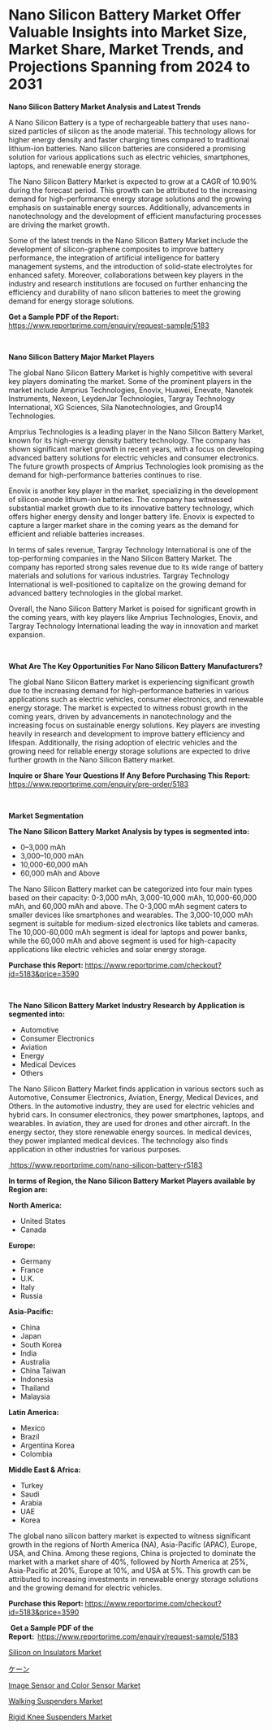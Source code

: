<p><h1>Nano Silicon Battery Market Offer Valuable Insights into Market Size, Market Share, Market Trends, and Projections Spanning from 2024 to 2031</h1></p><p><strong>Nano Silicon Battery Market Analysis and Latest Trends</strong></p>
<p><p>A Nano Silicon Battery is a type of rechargeable battery that uses nano-sized particles of silicon as the anode material. This technology allows for higher energy density and faster charging times compared to traditional lithium-ion batteries. Nano silicon batteries are considered a promising solution for various applications such as electric vehicles, smartphones, laptops, and renewable energy storage.</p><p>The Nano Silicon Battery Market is expected to grow at a CAGR of 10.90% during the forecast period. This growth can be attributed to the increasing demand for high-performance energy storage solutions and the growing emphasis on sustainable energy sources. Additionally, advancements in nanotechnology and the development of efficient manufacturing processes are driving the market growth.</p><p>Some of the latest trends in the Nano Silicon Battery Market include the development of silicon-graphene composites to improve battery performance, the integration of artificial intelligence for battery management systems, and the introduction of solid-state electrolytes for enhanced safety. Moreover, collaborations between key players in the industry and research institutions are focused on further enhancing the efficiency and durability of nano silicon batteries to meet the growing demand for energy storage solutions.</p></p>
<p><strong>Get a Sample PDF of the Report:&nbsp;</strong> <a href="https://www.reportprime.com/enquiry/request-sample/5183">https://www.reportprime.com/enquiry/request-sample/5183</a></p>
<p>&nbsp;</p>
<p><strong>Nano Silicon Battery Major Market Players</strong></p>
<p><p>The global Nano Silicon Battery Market is highly competitive with several key players dominating the market. Some of the prominent players in the market include Amprius Technologies, Enovix, Huawei, Enevate, Nanotek Instruments, Nexeon, LeydenJar Technologies, Targray Technology International, XG Sciences, Sila Nanotechnologies, and Group14 Technologies.</p><p>Amprius Technologies is a leading player in the Nano Silicon Battery Market, known for its high-energy density battery technology. The company has shown significant market growth in recent years, with a focus on developing advanced battery solutions for electric vehicles and consumer electronics. The future growth prospects of Amprius Technologies look promising as the demand for high-performance batteries continues to rise.</p><p>Enovix is another key player in the market, specializing in the development of silicon-anode lithium-ion batteries. The company has witnessed substantial market growth due to its innovative battery technology, which offers higher energy density and longer battery life. Enovix is expected to capture a larger market share in the coming years as the demand for efficient and reliable batteries increases.</p><p>In terms of sales revenue, Targray Technology International is one of the top-performing companies in the Nano Silicon Battery Market. The company has reported strong sales revenue due to its wide range of battery materials and solutions for various industries. Targray Technology International is well-positioned to capitalize on the growing demand for advanced battery technologies in the global market.</p><p>Overall, the Nano Silicon Battery Market is poised for significant growth in the coming years, with key players like Amprius Technologies, Enovix, and Targray Technology International leading the way in innovation and market expansion.</p></p>
<p>&nbsp;</p>
<p><strong>What Are The Key Opportunities For Nano Silicon Battery Manufacturers?</strong></p>
<p><p>The global Nano Silicon Battery market is experiencing significant growth due to the increasing demand for high-performance batteries in various applications such as electric vehicles, consumer electronics, and renewable energy storage. The market is expected to witness robust growth in the coming years, driven by advancements in nanotechnology and the increasing focus on sustainable energy solutions. Key players are investing heavily in research and development to improve battery efficiency and lifespan. Additionally, the rising adoption of electric vehicles and the growing need for reliable energy storage solutions are expected to drive further growth in the Nano Silicon Battery market.</p></p>
<p><strong>Inquire or Share Your Questions If Any Before Purchasing This Report:</strong> <a href="https://www.reportprime.com/enquiry/pre-order/5183">https://www.reportprime.com/enquiry/pre-order/5183</a></p>
<p>&nbsp;</p>
<p><strong>Market Segmentation</strong></p>
<p><strong>The Nano Silicon Battery Market Analysis by types is segmented into:</strong></p>
<p><ul><li>0–3,000 mAh</li><li>3,000–10,000 mAh</li><li>10,000-60,000 mAh</li><li>60,000 mAh and Above</li></ul></p>
<p><p>The Nano Silicon Battery market can be categorized into four main types based on their capacity: 0-3,000 mAh, 3,000-10,000 mAh, 10,000-60,000 mAh, and 60,000 mAh and above. The 0-3,000 mAh segment caters to smaller devices like smartphones and wearables. The 3,000-10,000 mAh segment is suitable for medium-sized electronics like tablets and cameras. The 10,000-60,000 mAh segment is ideal for laptops and power banks, while the 60,000 mAh and above segment is used for high-capacity applications like electric vehicles and solar energy storage.</p></p>
<p><strong>Purchase this Report:&nbsp;</strong><a href="https://www.reportprime.com/checkout?id=5183&price=3590">https://www.reportprime.com/checkout?id=5183&price=3590</a></p>
<p>&nbsp;</p>
<p><strong>The Nano Silicon Battery Market Industry Research by Application is segmented into:</strong></p>
<p><ul><li>Automotive</li><li>Consumer Electronics</li><li>Aviation</li><li>Energy</li><li>Medical Devices</li><li>Others</li></ul></p>
<p><p>The Nano Silicon Battery Market finds application in various sectors such as Automotive, Consumer Electronics, Aviation, Energy, Medical Devices, and Others. In the automotive industry, they are used for electric vehicles and hybrid cars. In consumer electronics, they power smartphones, laptops, and wearables. In aviation, they are used for drones and other aircraft. In the energy sector, they store renewable energy sources. In medical devices, they power implanted medical devices. The technology also finds application in other industries for various purposes.</p></p>
<p><a href="https://www.reportprime.com/nano-silicon-battery-r5183">&nbsp;https://www.reportprime.com/nano-silicon-battery-r5183</a></p>
<p><strong>In terms of Region, the Nano Silicon Battery Market Players available by Region are:</strong></p>
<p>
    <p> <strong> North America: </strong>
        <ul>
            <li>United States</li>
            <li>Canada</li>
        </ul>
        </p> 
    <p> <strong> Europe: </strong>
        <ul>
            <li>Germany</li>
            <li>France</li>
            <li>U.K.</li>
            <li>Italy</li>
            <li>Russia</li>
        </ul>
        </p> 
    <p> <strong> Asia-Pacific: </strong>
        <ul>
            <li>China</li>
            <li>Japan</li>
            <li>South Korea</li>
            <li>India</li>
            <li>Australia</li>
            <li>China Taiwan</li>
            <li>Indonesia</li>
            <li>Thailand</li>
            <li>Malaysia</li>
        </ul>
        </p> 
    <p> <strong> Latin America: </strong>
        <ul>
            <li>Mexico</li>
            <li>Brazil</li>
            <li>Argentina Korea</li>
            <li>Colombia</li>
        </ul>
        </p> 
    <p> <strong> Middle East & Africa: </strong>
        <ul>
            <li>Turkey</li>
            <li>Saudi</li>
            <li>Arabia</li>
            <li>UAE</li>
            <li>Korea</li>
        </ul>
    </p>
    </p>
<p><p>The global nano silicon battery market is expected to witness significant growth in the regions of North America (NA), Asia-Pacific (APAC), Europe, USA, and China. Among these regions, China is projected to dominate the market with a market share of 40%, followed by North America at 25%, Asia-Pacific at 20%, Europe at 10%, and USA at 5%. This growth can be attributed to increasing investments in renewable energy storage solutions and the growing demand for electric vehicles.</p></p>
<p><strong>Purchase this Report: </strong><a href="https://www.reportprime.com/checkout?id=5183&price=3590">https://www.reportprime.com/checkout?id=5183&price=3590</a></p>
<p>&nbsp;<strong>Get a Sample PDF of the Report:&nbsp;&nbsp;</strong><a href="https://www.reportprime.com/enquiry/request-sample/5183">https://www.reportprime.com/enquiry/request-sample/5183</a></p>
<p><strong></strong></p>
<p><p><a href="https://github.com/syaifulanwaramsyori/Market-Research-Report-List-1/blob/main/silicon-on-insulators-market.md">Silicon on Insulators Market</a></p><p><a href="https://medium.com/@laceyzemlak1/%E3%82%B1%E3%82%A4%E3%83%B3%E3%82%BA%E5%B8%82%E5%A0%B4%E3%81%AE%E4%BA%88%E6%B8%AC-%E5%B8%82%E5%A0%B4%E3%83%88%E3%83%AC%E3%83%B3%E3%83%89-%E3%81%8A%E3%82%88%E3%81%B3%E5%BD%B1%E9%9F%BF%E5%88%86%E6%9E%90-2024%E5%B9%B4-2031%E5%B9%B4-63f3ad02fede">ケーン</a></p><p><a href="https://github.com/vregtldg37/Market-Research-Report-List-1/blob/main/image-sensor-and-color-sensor-market.md">Image Sensor and Color Sensor Market</a></p><p><a href="https://issuu.com/reportprime-2/docs/walking-suspenders-market-size-2030.pptx">Walking Suspenders Market</a></p><p><a href="https://issuu.com/reportprime-2/docs/rigid-knee-suspenders-market-size-2030.pptx">Rigid Knee Suspenders Market</a></p></p>